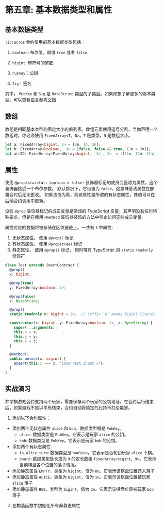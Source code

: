 # 第五章: 基本数据类型和属性

## 基本数据类型
`TicTacToe` 合约使用的基本数据类型包括：

1. `boolean`: 布尔值，取值 `true` 或者 `false`

2. `bigint`: 带符号的整数

3. `PubKey`：公钥

4. `Sig`：签名


其中， `PubKey` 和 `Sig` 是 `ByteString` 类型的子类型。如果你想了解更多的基本类型，可以查看[语言参考文档](https://scrypt.io/scrypt-ts/getting-started/how-to-write-a-contract#data-types) 


## 数组

数组是相同基本类型的固定大小的值列表。数组元素使用逗号分割。当你声明一个数组时，你必须使用 `FixedArray<T, N>`。`T` 是类型，`N` 是数组大小。

```ts
let a: FixedArray<bigint, 3> = [0n, 1n, 2n];
let b: FixedArray<boolean,  3> = [false, false && true, (1n > 2n)];
let arr2D: FixedArray<FixedArray<bigint,  3> , 2>  = [[11n, 12n, 13n], [21n, 22n, 23n]];
```


## 属性

使用 `@prop(stateful: boolean = false)` 装饰器标记的成员变量称为属性。这个装饰器接受一个布尔参数。 默认情况下，它设置为 `false`，这意味着该属性在部署合约后无法更改。 如果该值为真，则该属性是所谓的有状态属性，其值可以在后续合约调用中更新。

没有 `@prop` 装饰器标记的成员变量是常规的 TypeScript 变量，其声明没有任何特殊要求。但是在使用 `@method` 装饰器装饰的方法中禁止访问这些成员变量。

属性对应的数据将被存储在区块链链上。一共有 `3` 中属性:

1. 无状态属性， 使用 `@prop()` 标记
2. 有状态属性， 使用 `@prop(true)` 标记
3. 静态属性， 使用 `@prop()` 标记， 同时带有 TypeScript 的 `static` `readonly` 修饰符

```ts
class Test extends SmartContract {
  @prop()
  x: bigint;

  @prop(true)
  y: FixedArray<boolean, 2>;

  @prop(false)
  z: ByteString;

  @prop()
  static readonly N: bigint = 3n;  // suffix `n` means bigint literal.

  constructor(x: bigint, y: FixedArray<boolean, 2>, z: ByteString) {
    super(...arguments);
    this.x = x;
    this.y = y;
    this.z = z;
  }

  @method()
  public unlock(x: bigint) {
    assert(this.x === x, "incorrect input x");
  }
}
```


## 实战演习

井字棋游戏合约支持两个玩家，需要保存两个玩家的公钥地址。在合约运行结束后，如果游戏不是以平局结束，合约自动将锁定的比特币打给赢家。

1. 添加以下合约属性：

- 添加两个无状态属性 `alice` 和 `bob`，数据类型都是 `PubKey`。
    * `alice`: 数据类型是 `PubKey`。它表示是玩家 `alice` 的公钥。
    * `bob`: 数据类型是 `PubKey`。它表示是玩家 `bob` 的公钥。
- 添加两个有状态属性:
    * `is_alice_turn`: 数据类型是 `boolean`。它表示是否轮到玩家 `alice` 下棋。
    * `board`: 数据类型是长度为 `9` 的定长数组 `FixedArray<bigint, 9>`。它表示当前棋盘各个位置的落子情况。
- 添加静态属性 `EMPTY`，类型为 `bigint`，值为 `0n`。它表示该棋盘位置还未落子
- 添加静态属性 `ALICE`，类型为 `bigint`，值为 `1n`。它表示该棋盘位置被玩家 `alice` 落子
- 添加静态属性 `BOB`，类型为 `bigint`，值为 `2n`。它表示该棋盘位置被玩家 `bob` 落子

2. 在构造函数中初始化所有非静态属性






